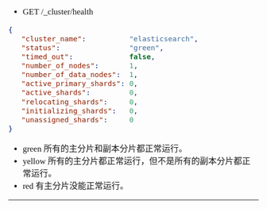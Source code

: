 <span  style="font-family: Simsun,serif; font-size: 17px; ">

- GET /_cluster/health
~~~json
{
   "cluster_name":          "elasticsearch",
   "status":                "green", 
   "timed_out":             false,
   "number_of_nodes":       1,
   "number_of_data_nodes":  1,
   "active_primary_shards": 0,
   "active_shards":         0,
   "relocating_shards":     0,
   "initializing_shards":   0,
   "unassigned_shards":     0
}
~~~
- green 所有的主分片和副本分片都正常运行。
- yellow 所有的主分片都正常运行，但不是所有的副本分片都正常运行。
- red 有主分片没能正常运行。

---


</span>